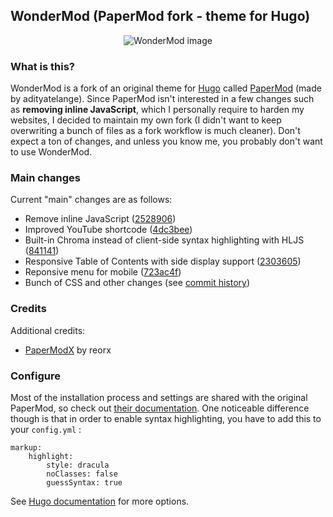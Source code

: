 ## WonderMod (PaperMod fork - theme for Hugo)

<p align="center">
  <img src="https://raw.githubusercontent.com/wonderfall/hugo-WonderMod/master/.github/assets/web-capture.jpeg" title="WonderMod" alt="WonderMod image">
</p>

### What is this?
WonderMod is a fork of an original theme for [Hugo](https://gohugo.io/) called [PaperMod](https://github.com/adityatelange/hugo-PaperMod) (made by adityatelange). Since PaperMod isn't interested in a few changes such as **removing inline JavaScript**, which I personally require to harden my websites, I decided to maintain my own fork (I didn't want to keep overwriting a bunch of files as a fork workflow is much cleaner). Don't expect a ton of changes, and unless you know me, you probably don't want to use WonderMod.

### Main changes
Current "main" changes are as follows:
- Remove inline JavaScript ([2528906](https://github.com/Wonderfall/hugo-WonderMod/commit/2528906a38a1ca8a50b3e3a74ffcf9a01a0483a7))
- Improved YouTube shortcode ([4dc3bee](https://github.com/Wonderfall/hugo-WonderMod/commit/4dc3bee5477b6d22ce830faa13375f4c2e6a216b))
- Built-in Chroma instead of client-side syntax highlighting with HLJS ([841141](https://github.com/Wonderfall/hugo-WonderMod/commit/8411411a671785d098ffff9323b064acc0c16cb4))
- Responsive Table of Contents with side display support ([2303605](https://github.com/Wonderfall/hugo-WonderMod/commit/230360552b44a8e45496da76ae539a63ad0a3f5a))
- Reponsive menu for mobile ([723ac4f](https://github.com/Wonderfall/hugo-WonderMod/commit/723ac4f5c68180b816ebf1dce26839fd3db02ab3))
- Bunch of CSS and other changes (see [commit history](https://github.com/Wonderfall/hugo-WonderMod/commits/master))

### Credits
Additional credits:
- [PaperModX](https://github.com/reorx/hugo-PaperModX/) by reorx

### Configure
Most of the installation process and settings are shared with the original PaperMod, so check out [their documentation](https://github.com/adityatelange/hugo-PaperMod/wiki/Installation). One noticeable difference though is that in order to enable syntax highlighting, you have to add this to your `config.yml` :

```
markup:
    highlight:
        style: dracula
        noClasses: false
        guessSyntax: true
```

See [Hugo documentation](https://gohugo.io/getting-started/configuration-markup#highlight) for more options.